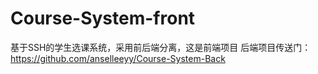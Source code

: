 # Course-System-front
基于SSH的学生选课系统，采用前后端分离，这是前端项目
后端项目传送门：https://github.com/anselleeyy/Course-System-Back

